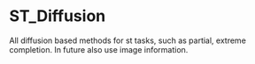 # ST_Diffusion

All diffusion based methods for st tasks, such as partial, extreme completion. In future also use image information. 
